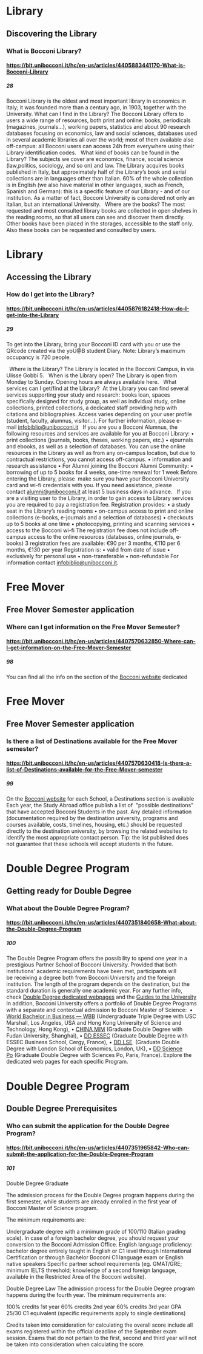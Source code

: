 # Library

## Discovering the Library

### What is Bocconi Library?

#### https://bit.unibocconi.it/hc/en-us/articles/4405883441170-What-is-Bocconi-Library

##### 28

Bocconi Library is the oldest and most important library in economics in Italy; it was founded more than a century ago, in 1903, together with the University.
What can I find in the Library?
The Bocconi Library offers to users a wide range of resources, both print and online:
books, periodicals (magazines, journals…), working papers, statistics and about 90 research databases focusing on economics, law and social sciences, databases used in several academic libraries all over the world; most of them available also off-campus: all Bocconi users can access 24h from everywhere using their Library identification codes.
 
What kind of books can be found in the Library?
The subjects we cover are economics, finance, social science (law,politics, sociology, and so on) and law. The Library acquires books published in Italy, but approximately half of the Library’s book and serial collections are in languages other than Italian. 60% of the whole collection is in English (we also have material in other languages, such as French, Spanish and German): this is a specific feature of our Library - and of our institution. As a matter of fact, Bocconi University is considered not only an Italian, but an international University.
 
Where are the books?
The most requested and most consulted library books are collected in open shelves in the reading rooms, so that all users can see and discover them directly. Other books have been placed in the storages, accessible to the staff only. Also these books can be requested and consulted by users.

# Library

## Accessing the Library

### How do I get into the Library?

#### https://bit.unibocconi.it/hc/en-us/articles/4405876182418-How-do-I-get-into-the-Library

##### 29

To get into the Library, bring your Bocconi ID card with you or use the QRcode created via the yoU@B student Diary.
Note: Library’s maximum occupancy is 720 people.

 
Where is the Library?
The Library is located in the Bocconi Campus, in via Ulisse Gobbi 5.
 
When is the Library open?
The Library is open from Monday to Sunday. Opening hours are always available here.
 
What services can I get/find at the Library?
 At the Library you can find several services supporting your study and research: books loan, spaces specifically designed for study group, as well as individual study, online collections, printed collections, a dedicated staff providing help with citations and bibliographies.
Access varies depending on your user profile (student, faculty, alumnus, visitor...). For further information, please e-mail infobiblio@unibocconi.it
 
If you are you a Bocconi Alumnus, the following resources and services are available for you at Bocconi Library:
	•	print collections (journals, books, theses, working papers, etc.)
	•	ejournals and ebooks, as well as a selection of databases. You can use the online resources in the Library as well as from any on-campus location, but due to contractual restrictions, you cannot access off-campus.
	•	information and research assistance
	•	For Alumni joining the Bocconi Alumni Community:
	•	borrowing of up to 5 books for 4 weeks, one-time renewal for 1 week
Before entering the Library, please  make sure you have your Bocconi University card and wi-fi credentials with you. If you need assistance, please contact alumni@unibocconi.it at least 5 business days in advance.
 
If you are a visiting user to the Library, in order to gain access to Library services you are required to pay a registration fee.
Registration provides:
	•	a study seat in the Library’s reading rooms
	•	on-campus access to print and online collections (e-books, e-journals and a selection of databases)
	•	checkouts up to 5 books at one time
	•	photocopying, printing and scanning services
	•	access to the Bocconi wi-fi
The registration fee does not include off-campus access to the online resources (databases, online journals, e-books)
3 registration fees are available: €90 per 3 months, €110 per 6 months, €130 per year
Registration is:
	•	valid from date of issue
	•	exclusively for personal use
	•	non-transferable
	•	non-refundable
For information contact infobiblio@unibocconi.it.

# Free Mover

## Free Mover Semester application

### Where can I get information on the Free Mover Semester?

#### https://bit.unibocconi.it/hc/en-us/articles/4407570632850-Where-can-I-get-information-on-the-Free-Mover-Semester

##### 98

You can find all the info on the section of the [Bocconi website](https://www.unibocconi.eu/wps/wcm/connect/bocconi/sitopubblico_en/navigation+tree/home/programs/current+students/services/international+relations/free+mover+semester_bracco+2010+07+28+03+37) dedicated

# Free Mover

## Free Mover Semester application

### Is there a list of Destinations available for the Free Mover semester?

#### https://bit.unibocconi.it/hc/en-us/articles/4407570630418-Is-there-a-list-of-Destinations-available-for-the-Free-Mover-semester

##### 99

On the [Bocconi website](https://www.unibocconi.eu/wps/wcm/connect/bocconi/sitopubblico_en/navigation+tree/home/programs/current+students/services/international+relations/free+mover+semester_bracco+2010+07+28+03+37) for each School, a Destinations section is available
Each year, the Study Abroad office publish a list of  "possible destinations" that have accepted Bocconi Students in the past.
Any detailed information (documentation required by the destination university, programs and courses available, costs, timelines, housing, etc.) should be requested directly to the destination university, by browsing the related websites to identify the most appropriate contact person.
Tip: the list published does not guarantee that these schools will accept students in the future.

# Double Degree Program

## Getting ready for Double Degree

### What about the Double Degree Program?

#### https://bit.unibocconi.it/hc/en-us/articles/4407351840658-What-about-the-Double-Degree-Program

##### 100

The Double Degree Program offers the possibility to spend one year in a prestigious Partner School of Bocconi University.
Provided that both institutions' academic requirements have been met, participants will be receiving a degree both from Bocconi University and the foreign institution.
The length of the program depends on the destination, but the standard duration is generally one academic year.
For any further info, check [Double Degree dedicated webpages](https://www.unibocconi.eu/wps/wcm/connect/Bocconi/SitoPubblico_EN/Navigation+Tree/Home/programs/current+students/Services/International+Relations/Double+Degree+Program) and the [Guides to the University](https://didattica.unibocconi.it/tsg/guide.php?cambial=E)
In addition, Bocconi University offers a portfolio of Double Degree Programs with a separate and contextual admission to Bocconi Master of Science: 
	•	[World Bachelor in Business — WBB](https://www.unibocconi.eu/wps/wcm/connect/Bocconi/SitoPubblico_EN/Navigation+Tree/Home/Programs/Bachelor+of+Science/World+Bachelor+in+Business/WBB+Experience/) (Undergraduate Triple Degree with USC Marshall, Los Angeles, USA and Hong Kong University of Science and Technology, Hong Kong),
	•	[CHINA MiM](https://www.unibocconi.eu/wps/wcm/connect/bocconi/sitopubblico_en/navigation+tree/home/programs/master+of+science/application+and+admission/cems+china+essec+selection) (Graduate Double Degree with Fudan University, Shanghai),
	•	[DD ESSEC](https://www.unibocconi.eu/wps/wcm/connect/bocconi/sitopubblico_en/navigation+tree/home/programs/master+of+science/international+management/im+asia+-+dd+essec/) (Graduate Double Degree with ESSEC Business School, Cergy, France),
	•	[DD LSE](https://www.unibocconi.eu/wps/wcm/connect/bocconi/sitopubblico_en/navigation+tree/home/programs/master+of+science/politics+and+policy+analysis/dd+-+lse)  (Graduate Double Degree with London School of Economics, London, UK),
	•	[DD Science Po](https://www.unibocconi.eu/wps/wcm/connect/bocconi/sitopubblico_en/navigation+tree/home/programs/master+of+science/politics+and+policy+analysis/dd+-+sciences+po) (Graduate Double Degree with Sciences Po, Paris, France). Explore the dedicated web pages for each specific Program. 

# Double Degree Program

## Double Degree Prerequisites

### Who can submit the application for the Double Degree Program?

#### https://bit.unibocconi.it/hc/en-us/articles/4407351965842-Who-can-submit-the-application-for-the-Double-Degree-Program

##### 101

Double Degree Graduate

The admission process for the Double Degree program happens during the first semester, while students are already enrolled in the first year of Bocconi Master of Science program.

The minimum requirements are:

Undergraduate degree with a minimum grade of 100/110 (Italian grading scale). In case of a foreign bachelor degree, you should request your conversion to the Bocconi Admission Office.
English language proficiency: bachelor degree entirely taught in English or C1 level through International Certification or through Bachelor Bocconi C1 language exam or English native speakers
Specific partner school requirements (eg. GMAT/GRE; minimum IELTS threshold; knowledge of a second foreign language, available in the Restricted Area of the Bocconi website).
 

Double Degree Law
The admission process for the Double Degree program happens during the fourth year. The minimum requirements are:

100% credits 1st year
60% credits 2nd year
60% credits 3rd year
GPA 25/30
C1 equivalent (specific requirements apply to single destinations)
 

Credits taken into consideration for calculating the overall score include all exams registered within the official deadline of the September exam session. Exams that do not pertain to the first, second and third year will not be taken into consideration when calculating the score. 


